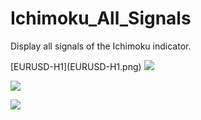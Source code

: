 # Ichimoku_All_Signals
Display all signals of the Ichimoku indicator.

<p/>
[EURUSD-H1](EURUSD-H1.png)

<image src="https://github.com/chriswang2006/Ichimoku_All_Signals/blob/master/EURUSD-H1.png" >
<p>

<p>
<image src="https://github.com/chriswang2006/Ichimoku_All_Signals/blob/master/EURCHF-H1.png" >
<p>
<p>
<image src="https://github.com/chriswang2006/Ichimoku_All_Signals/blob/master/EURGBP-H1.png" >



